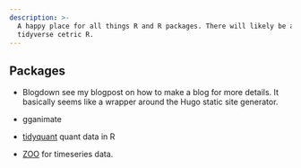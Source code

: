 ```yaml
---
description: >-
  A happy place for all things R and R packages. There will likely be a heavy emphasis on
  tidyverse cetric R.
---
```


## Packages

* Blogdown
see my blogpost on how to make a blog for more details. It basically seems like a wrapper around the Hugo static site generator.

* gganimate

* [tidyquant](https://cran.r-project.org/web/packages/tidyquant/vignettes/TQ01-core-functions-in-tidyquant.html) 
quant data in R

* [ZOO](https://cran.r-project.org/web/packages/zoo/index.html) for timeseries data.


